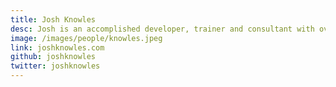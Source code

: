 ```yaml
---
title: Josh Knowles
desc: Josh is an accomplished developer, trainer and consultant with over 10 years of professional development experience. Last seen consulting throughout the country for both early stage startups, as well as large international organizations, he brings with him a strong background in Agile Development practices, a passion for Open Source development, as well as a heavy dose of sarcastic humor and an unlimited supply of West Coast charm.
image: /images/people/knowles.jpeg
link: joshknowles.com
github: joshknowles
twitter: joshknowles
---
```



